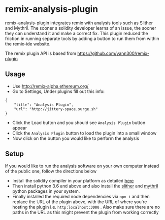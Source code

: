 
# remix-analysis-plugin
remix-analysis-plugin integrates remix with analysis tools such as Slither and  Mythril. The sooner a solidity developer learns of an issue, the sooner they can understand it and make a correct fix. This plugin reduced the friction in running separate tools by adding a button to run them from within the remix-ide website.

The remix plugin API is based from https://github.com/yann300/remix-plugin


## Usage

* Use http://remix-alpha.ethereum.org/
* Go to Settings, Under plugins fill out this info:
```
{
    "title": "Analysis Plugin",
    "url": "http://jittery-space.surge.sh"
}
```
* Click the Load button and you should see `Analysis Plugin` button appear
* Click the `Analysis Plugin` button to load the plugin into a small window
* Now click on the button you would like to perform the analysis

## Setup
If you would like to run the analysis software on your own computer instead of the public one, follow the directions below
* Install the solidity compiler in your platform as detailed [here](https://solidity.readthedocs.io/en/latest/installing-solidity.html#)
* Then install python 3.6 and above and also install the [slither](https://github.com/trailofbits/slither#how-to-install) and [mythril](https://github.com/trailofbits/slither#how-to-install) python packages in your system.
*  Finally installed the required node dependencies via `npm i` and then replace the URL of the plugin above, with the URL of where you're hosting the plugin i.e. `http:localhost:3000` . Also make sure there are no paths in the URL as this might prevent the plugin from working correctly
